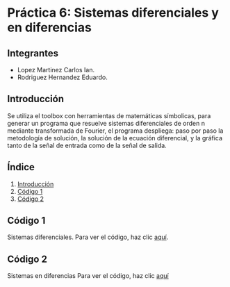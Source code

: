 # Práctica 6: Sistemas diferenciales y en diferencias

## Integrantes
- Lopez Martinez Carlos Ian.
- Rodriguez Hernandez Eduardo.

## Introducción
Se utiliza el toolbox con herramientas de matemáticas símbolicas, para generar un programa que resuelve sistemas diferenciales de orden n mediante transformada de Fourier, el programa despliega: paso por paso la metodología de solución, la solución de la ecuación diferencial, y la gráfica tanto de la señal de entrada como de la señal de salida.

## Índice
1. [Introducción](#introducción)
2. [Código 1](#código-1)
3. [Código 2](#código-2)

## Código 1
Sistemas diferenciales.
Para ver el código, haz clic [aquí](Practica6.html).

## Código 2
Sistemas en diferencias
Para ver el código, haz clic [aquí](Practicca6_2.m)
